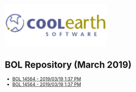 ![Coolearth Logo](https://github.com/Coolearth/Demos/blob/master/images/logo.png?raw=true)

# BOL Repository (March 2019)

* [BOL 14564 - 2019/03/19 1:37 PM](https://github.com/Coolearth/Demos/blob/master/BOLS/bol120190319_001.xps?raw=true)
* [BOL 14564 - 2019/03/19 1:37 PM](https://github.com/Coolearth/Demos/blob/master/BOLS/bol120190319_0002.xps?raw=true)
